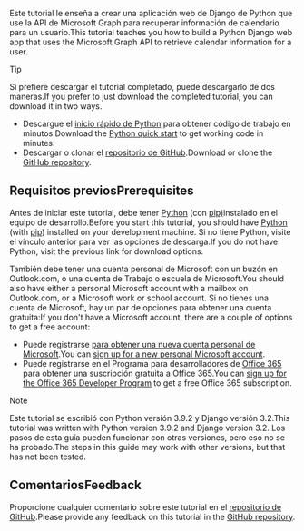 <!-- markdownlint-disable MD002 MD041 -->

<span data-ttu-id="a623d-101">Este tutorial le enseña a crear una aplicación web de Django de Python que use la API de Microsoft Graph para recuperar información de calendario para un usuario.</span><span class="sxs-lookup"><span data-stu-id="a623d-101">This tutorial teaches you how to build a Python Django web app that uses the Microsoft Graph API to retrieve calendar information for a user.</span></span>

> [!TIP]
> <span data-ttu-id="a623d-102">Si prefiere descargar el tutorial completado, puede descargarlo de dos maneras.</span><span class="sxs-lookup"><span data-stu-id="a623d-102">If you prefer to just download the completed tutorial, you can download it in two ways.</span></span>
>
> - <span data-ttu-id="a623d-103">Descargue el [inicio rápido de Python](https://developer.microsoft.com/graph/quick-start?platform=option-Python) para obtener código de trabajo en minutos.</span><span class="sxs-lookup"><span data-stu-id="a623d-103">Download the [Python quick start](https://developer.microsoft.com/graph/quick-start?platform=option-Python) to get working code in minutes.</span></span>
> - <span data-ttu-id="a623d-104">Descargar o clonar el [repositorio de GitHub](https://github.com/microsoftgraph/msgraph-training-pythondjangoapp).</span><span class="sxs-lookup"><span data-stu-id="a623d-104">Download or clone the [GitHub repository](https://github.com/microsoftgraph/msgraph-training-pythondjangoapp).</span></span>

## <a name="prerequisites"></a><span data-ttu-id="a623d-105">Requisitos previos</span><span class="sxs-lookup"><span data-stu-id="a623d-105">Prerequisites</span></span>

<span data-ttu-id="a623d-106">Antes de iniciar este tutorial, debe tener [Python](https://www.python.org/) (con [pip)](https://pypi.org/project/pip/)instalado en el equipo de desarrollo.</span><span class="sxs-lookup"><span data-stu-id="a623d-106">Before you start this tutorial, you should have [Python](https://www.python.org/) (with [pip](https://pypi.org/project/pip/)) installed on your development machine.</span></span> <span data-ttu-id="a623d-107">Si no tiene Python, visite el vínculo anterior para ver las opciones de descarga.</span><span class="sxs-lookup"><span data-stu-id="a623d-107">If you do not have Python, visit the previous link for download options.</span></span>

<span data-ttu-id="a623d-108">También debe tener una cuenta personal de Microsoft con un buzón en Outlook.com, o una cuenta de Trabajo o escuela de Microsoft.</span><span class="sxs-lookup"><span data-stu-id="a623d-108">You should also have either a personal Microsoft account with a mailbox on Outlook.com, or a Microsoft work or school account.</span></span> <span data-ttu-id="a623d-109">Si no tienes una cuenta de Microsoft, hay un par de opciones para obtener una cuenta gratuita:</span><span class="sxs-lookup"><span data-stu-id="a623d-109">If you don't have a Microsoft account, there are a couple of options to get a free account:</span></span>

- <span data-ttu-id="a623d-110">Puede registrarse [para obtener una nueva cuenta personal de Microsoft](https://signup.live.com/signup?wa=wsignin1.0&rpsnv=12&ct=1454618383&rver=6.4.6456.0&wp=MBI_SSL_SHARED&wreply=https://mail.live.com/default.aspx&id=64855&cbcxt=mai&bk=1454618383&uiflavor=web&uaid=b213a65b4fdc484382b6622b3ecaa547&mkt=E-US&lc=1033&lic=1).</span><span class="sxs-lookup"><span data-stu-id="a623d-110">You can [sign up for a new personal Microsoft account](https://signup.live.com/signup?wa=wsignin1.0&rpsnv=12&ct=1454618383&rver=6.4.6456.0&wp=MBI_SSL_SHARED&wreply=https://mail.live.com/default.aspx&id=64855&cbcxt=mai&bk=1454618383&uiflavor=web&uaid=b213a65b4fdc484382b6622b3ecaa547&mkt=E-US&lc=1033&lic=1).</span></span>
- <span data-ttu-id="a623d-111">Puede registrarse en el Programa para desarrolladores de [Office 365](https://developer.microsoft.com/office/dev-program) para obtener una suscripción gratuita a Office 365.</span><span class="sxs-lookup"><span data-stu-id="a623d-111">You can [sign up for the Office 365 Developer Program](https://developer.microsoft.com/office/dev-program) to get a free Office 365 subscription.</span></span>

> [!NOTE]
> <span data-ttu-id="a623d-112">Este tutorial se escribió con Python versión 3.9.2 y Django versión 3.2.</span><span class="sxs-lookup"><span data-stu-id="a623d-112">This tutorial was written with Python version 3.9.2 and Django version 3.2.</span></span> <span data-ttu-id="a623d-113">Los pasos de esta guía pueden funcionar con otras versiones, pero eso no se ha probado.</span><span class="sxs-lookup"><span data-stu-id="a623d-113">The steps in this guide may work with other versions, but that has not been tested.</span></span>

## <a name="feedback"></a><span data-ttu-id="a623d-114">Comentarios</span><span class="sxs-lookup"><span data-stu-id="a623d-114">Feedback</span></span>

<span data-ttu-id="a623d-115">Proporcione cualquier comentario sobre este tutorial en el [repositorio de GitHub](https://github.com/microsoftgraph/msgraph-training-pythondjangoapp).</span><span class="sxs-lookup"><span data-stu-id="a623d-115">Please provide any feedback on this tutorial in the [GitHub repository](https://github.com/microsoftgraph/msgraph-training-pythondjangoapp).</span></span>
